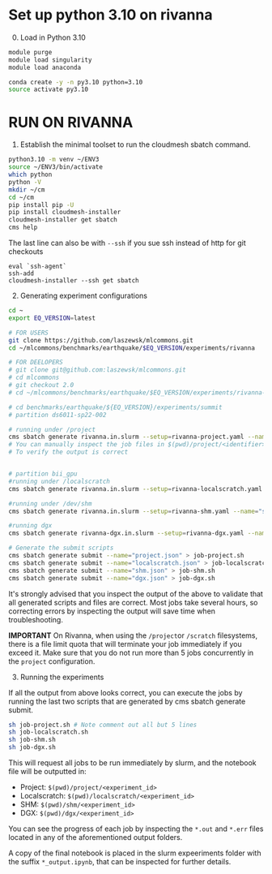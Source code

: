 # Set up python 3.10 on rivanna

0. Load in Python 3.10

```bash
module purge
module load singularity
module load anaconda

conda create -y -n py3.10 python=3.10
source activate py3.10

```

# RUN ON RIVANNA

1. Establish the minimal toolset to run the cloudmesh sbatch command.

```bash
python3.10 -m venv ~/ENV3
source ~/ENV3/bin/activate
which python
python -V
mkdir ~/cm
cd ~/cm
pip install pip -U
pip install cloudmesh-installer
cloudmesh-installer get sbatch
cms help
```

The last line can also be with `--ssh` if you sue ssh instead of http for git checkouts

```
eval `ssh-agent`
ssh-add
cloudmesh-installer --ssh get sbatch
```

2. Generating experiment configurations

```bash
cd ~
export EQ_VERSION=latest

# FOR USERS
git clone https://github.com/laszewsk/mlcommons.git
cd ~/mlcommons/benchmarks/earthquake/$EQ_VERSION/experiments/rivanna

# FOR DEELOPERS
# git clone git@github.com:laszewsk/mlcommons.git
# cd mlcommons
# git checkout 2.0
# cd ~/mlcommons/benchmarks/earthquake/$EQ_VERSION/experiments/rivanna-simple

# cd benchmarks/earthquake/${EQ_VERSION}/experiments/summit
# partition ds6011-sp22-002 

# running under /project
cms sbatch generate rivanna.in.slurm --setup=rivanna-project.yaml --name="project" --noos 
# You can manually inspect the job files in $(pwd)/project/<identifier>
# To verify the output is correct


# partition bii_gpu
#running under /localscratch
cms sbatch generate rivanna.in.slurm --setup=rivanna-localscratch.yaml --name="localscratch" --noos

#running under /dev/shm
cms sbatch generate rivanna.in.slurm --setup=rivanna-shm.yaml --name="shm" --noos

#running dgx
cms sbatch generate rivanna-dgx.in.slurm --setup=rivanna-dgx.yaml --name="dgx" --noos

# Generate the submit scripts
cms sbatch generate submit --name="project.json" > job-project.sh
cms sbatch generate submit --name="localscratch.json" > job-localscratch.sh
cms sbatch generate submit --name="shm.json" > job-shm.sh
cms sbatch generate submit --name="dgx.json" > job-dgx.sh
```

It's strongly advised that you inspect the output of the above to validate that all generated scripts and files are correct.
Most jobs take several hours, so correcting errors by inspecting the output will save time when troubleshooting.

**IMPORTANT**
On Rivanna, when using the `/project`or `/scratch` filesystems, there is a file limit quota that will terminate your job immediately if you exceed it.
Make sure that you do not run more than 5 jobs concurrently in the `project` configuration.


3. Running the experiments

If all the output from above looks correct, you can execute the jobs by running the last two scripts that are generated by cms sbatch generate submit.

```bash
sh job-project.sh # Note comment out all but 5 lines
sh job-localscratch.sh
sh job-shm.sh
sh job-dgx.sh
```

This will request all jobs to be run immediately by slurm, and the notebook file will be outputted in:

* Project: `$(pwd)/project/<experiment_id>`
* Localscratch: `$(pwd)/localscratch/<experiment_id>`
* SHM: `$(pwd)/shm/<experiment_id>`
* DGX: `$(pwd)/dgx/<experiment_id>`

You can see the progress of each job by inspecting the `*.out` and `*.err` files located in any of the aforementioned output folders.

A copy of the final notebook is placed in the slurm expeeriments folder with the suffix `*_output.ipynb`, that can be inspected for further details.
